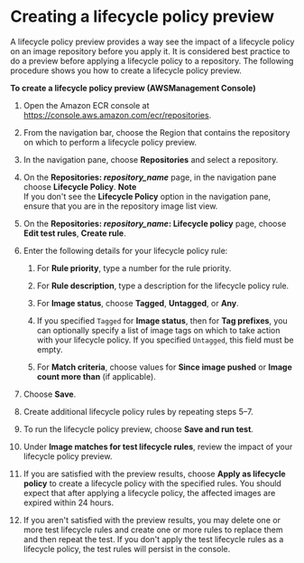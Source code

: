 # Creating a lifecycle policy preview<a name="lpp_creation"></a>

A lifecycle policy preview provides a way see the impact of a lifecycle policy on an image repository before you apply it\. It is considered best practice to do a preview before applying a lifecycle policy to a repository\. The following procedure shows you how to create a lifecycle policy preview\.

**To create a lifecycle policy preview \(AWSManagement Console\)**

1. Open the Amazon ECR console at [https://console\.aws\.amazon\.com/ecr/repositories](https://console.aws.amazon.com/ecr/repositories)\.

1. From the navigation bar, choose the Region that contains the repository on which to perform a lifecycle policy preview\.

1. In the navigation pane, choose **Repositories** and select a repository\.

1. On the **Repositories: *repository\_name*** page, in the navigation pane choose **Lifecycle Policy**\.
**Note**  
If you don't see the **Lifecycle Policy** option in the navigation pane, ensure that you are in the repository image list view\.

1. On the **Repositories: *repository\_name*: Lifecycle policy** page, choose **Edit test rules**, **Create rule**\.

1. Enter the following details for your lifecycle policy rule:

   1. For **Rule priority**, type a number for the rule priority\.

   1. For **Rule description**, type a description for the lifecycle policy rule\.

   1. For **Image status**, choose **Tagged**, **Untagged**, or **Any**\.

   1. If you specified `Tagged` for **Image status**, then for **Tag prefixes**, you can optionally specify a list of image tags on which to take action with your lifecycle policy\. If you specified `Untagged`, this field must be empty\.

   1. For **Match criteria**, choose values for **Since image pushed** or **Image count more than** \(if applicable\)\.

1. Choose **Save**\.

1. Create additional lifecycle policy rules by repeating steps 5–7\.

1. To run the lifecycle policy preview, choose **Save and run test**\.

1. Under **Image matches for test lifecycle rules**, review the impact of your lifecycle policy preview\.

1. If you are satisfied with the preview results, choose **Apply as lifecycle policy** to create a lifecycle policy with the specified rules\. You should expect that after applying a lifecycle policy, the affected images are expired within 24 hours\.

1. If you aren't satisfied with the preview results, you may delete one or more test lifecycle rules and create one or more rules to replace them and then repeat the test\. If you don't apply the test lifecycle rules as a lifecycle policy, the test rules will persist in the console\.